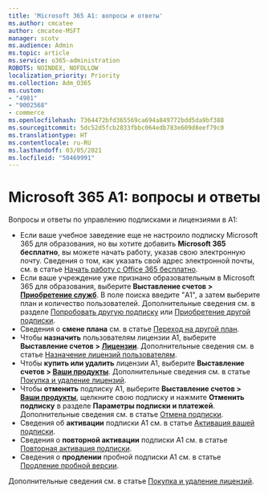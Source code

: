 ```yaml
---
title: 'Microsoft 365 A1: вопросы и ответы'
ms.author: cmcatee
author: cmcatee-MSFT
manager: scotv
ms.audience: Admin
ms.topic: article
ms.service: o365-administration
ROBOTS: NOINDEX, NOFOLLOW
localization_priority: Priority
ms.collection: Adm_O365
ms.custom:
- "4981"
- "9002568"
- commerce
ms.openlocfilehash: 7364472bfd365569ca694a849772bdd5da9bf388
ms.sourcegitcommit: 5dc52d5fcb2833fbbc064edb783e609d8eef79c0
ms.translationtype: HT
ms.contentlocale: ru-RU
ms.lasthandoff: 03/05/2021
ms.locfileid: "50469991"
---
```

# <a name="microsoft-365-a1-faq"></a>Microsoft 365 A1: вопросы и ответы

Вопросы и ответы по управлению подписками и лицензиями в A1:

- Если ваше учебное заведение еще не настроило подписку Microsoft 365 для образования, но вы хотите добавить **Microsoft 365 бесплатно**, вы можете начать работу, указав свою электронную почту. Сведения о том, как указать свой адрес электронной почты, см. в статье [Начать работу с Office 365 бесплатно](https://www.microsoft.com/education/products/office).  
- Если ваше учреждение уже признано образовательным в Microsoft 365 для образования, выберите **Выставление счетов > [Приобретение служб](https://go.microsoft.com/fwlink/p/?linkid=868433)**. В поле поиска введите "A1", а затем выберите план и количество пользователей. Дополнительные сведения см. в разделе [Попробовать другую подписку](https://docs.microsoft.com/microsoft-365/commerce/try-or-buy-microsoft-365#try-a-free-trial-subscription) или [Приобретение другой подписки](https://docs.microsoft.com/microsoft-365/commerce/try-or-buy-microsoft-365#buy-a-different-subscription).
- Сведения о **смене плана** см. в статье [Переход на другой план](https://docs.microsoft.com/microsoft-365/commerce/subscriptions/upgrade-to-different-plan).
- Чтобы **назначить** пользователям лицензии A1, выберите **Выставление счетов > [Лицензии](https://go.microsoft.com/fwlink/p/?linkid=842264)**. Дополнительные сведения см. в статье [Назначение лицензий пользователям](https://docs.microsoft.com/microsoft-365/admin/manage/assign-licenses-to-users).
- Чтобы **купить или удалить** лицензии A1, выберите **Выставление счетов > [Ваши продукты](https://go.microsoft.com/fwlink/p/?linkid=842054)**. Дополнительные сведения см. в статье [Покупка и удаление лицензий](https://docs.microsoft.com/microsoft-365/commerce/licenses/buy-licenses#buy-or-remove-licenses-for-your-business-subscription).
- Чтобы **отменить** подписку A1, выберите **Выставление счетов > [Ваши продукты](https://go.microsoft.com/fwlink/p/?linkid=842054)**, щелкните свою подписку и нажмите **Отменить подписку** в разделе **Параметры подписки и платежей**. Дополнительные сведения см. в статье [Отмена подписки](https://docs.microsoft.com/microsoft-365/commerce/subscriptions/cancel-your-subscription).
- Сведения об **активации** подписки A1 см. в статье [Активация вашей подписки](https://docs.microsoft.com/alchemyinsights/activate-your-office-365-subscription).
- Сведения о **повторной активации** подписки A1 см. в статье [Повторная активация подписки](https://docs.microsoft.com/alchemyinsights/reactivate-your-subscription).
- Сведения о **продлении** пробной подписки A1 см. в статье [Продление пробной версии](https://docs.microsoft.com/microsoft-365/commerce/extend-your-trial).

Дополнительные сведения см. в статье [Покупка и удаление лицензий](https://docs.microsoft.com/microsoft-365/commerce/licenses/buy-licenses).